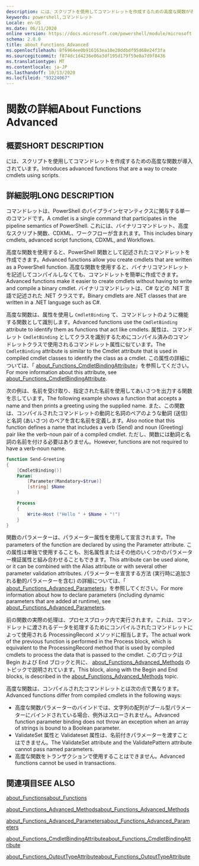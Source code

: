 ```yaml
---
description: には、スクリプトを使用してコマンドレットを作成するための高度な関数が導入されています。
keywords: powershell,コマンドレット
Locale: en-US
ms.date: 06/11/2020
online version: https://docs.microsoft.com/powershell/module/microsoft.powershell.core/about/about_functions_advanced?view=powershell-7.1&WT.mc_id=ps-gethelp
schema: 2.0.0
title: about_Functions_Advanced
ms.openlocfilehash: 8f6964ee0b916163ea18e20ddbdf95d68e24f3fa
ms.sourcegitcommit: f874dc1d4236e06a3df195d179f59e0a7d9f8436
ms.translationtype: MT
ms.contentlocale: ja-JP
ms.lasthandoff: 10/13/2020
ms.locfileid: "93224067"
---
```

# <a name="about-functions-advanced"></a><span data-ttu-id="66243-104">関数の詳細</span><span class="sxs-lookup"><span data-stu-id="66243-104">About Functions Advanced</span></span>

## <a name="short-description"></a><span data-ttu-id="66243-105">概要</span><span class="sxs-lookup"><span data-stu-id="66243-105">SHORT DESCRIPTION</span></span>
<span data-ttu-id="66243-106">には、スクリプトを使用してコマンドレットを作成するための高度な関数が導入されています。</span><span class="sxs-lookup"><span data-stu-id="66243-106">Introduces advanced functions that are a way to create cmdlets using scripts.</span></span>

## <a name="long-description"></a><span data-ttu-id="66243-107">詳細説明</span><span class="sxs-lookup"><span data-stu-id="66243-107">LONG DESCRIPTION</span></span>

<span data-ttu-id="66243-108">コマンドレットは、PowerShell のパイプラインセマンティクスに関与する単一のコマンドです。</span><span class="sxs-lookup"><span data-stu-id="66243-108">A cmdlet is a single command that participates in the pipeline semantics of PowerShell.</span></span> <span data-ttu-id="66243-109">これには、バイナリコマンドレット、高度なスクリプト関数、CDXML、ワークフローが含まれます。</span><span class="sxs-lookup"><span data-stu-id="66243-109">This includes binary cmdlets, advanced script functions, CDXML, and Workflows.</span></span>

<span data-ttu-id="66243-110">高度な関数を使用すると、PowerShell 関数として記述されたコマンドレットを作成できます。</span><span class="sxs-lookup"><span data-stu-id="66243-110">Advanced functions allow you create cmdlets that are written as a PowerShell function.</span></span> <span data-ttu-id="66243-111">高度な関数を使用すると、バイナリコマンドレットを記述してコンパイルしなくても、コマンドレットを簡単に作成できます。</span><span class="sxs-lookup"><span data-stu-id="66243-111">Advanced functions make it easier to create cmdlets without having to write and compile a binary cmdlet.</span></span> <span data-ttu-id="66243-112">バイナリコマンドレットは、C# などの .NET 言語で記述された .NET クラスです。</span><span class="sxs-lookup"><span data-stu-id="66243-112">Binary cmdlets are .NET classes that are written in a .NET language such as C#.</span></span>

<span data-ttu-id="66243-113">高度な関数は、属性を使用し `CmdletBinding` て、コマンドレットのように機能する関数として識別します。</span><span class="sxs-lookup"><span data-stu-id="66243-113">Advanced functions use the `CmdletBinding` attribute to identify them as functions that act like cmdlets.</span></span> <span data-ttu-id="66243-114">属性は、コマンドレット `CmdletBinding` としてクラスを識別するためにコンパイル済みのコマンドレットクラスで使用されるコマンドレット属性に似ています。</span><span class="sxs-lookup"><span data-stu-id="66243-114">The `CmdletBinding` attribute is similar to the Cmdlet attribute that is used in compiled cmdlet classes to identify the class as a cmdlet.</span></span> <span data-ttu-id="66243-115">この属性の詳細については、「 [about_Functions_CmdletBindingAttribute](about_Functions_CmdletBindingAttribute.md)」を参照してください。</span><span class="sxs-lookup"><span data-stu-id="66243-115">For more information about this attribute, see [about_Functions_CmdletBindingAttribute](about_Functions_CmdletBindingAttribute.md).</span></span>

<span data-ttu-id="66243-116">次の例は、名前を受け取り、指定された名前を使用してあいさつを出力する関数を示しています。</span><span class="sxs-lookup"><span data-stu-id="66243-116">The following example shows a function that accepts a name and then prints a greeting using the supplied name.</span></span> <span data-ttu-id="66243-117">また、この関数は、コンパイルされたコマンドレットの動詞と名詞のペアのような動詞 (送信) と名詞 (あいさつ) のペアを含む名前を定義します。</span><span class="sxs-lookup"><span data-stu-id="66243-117">Also notice that this function defines a name that includes a verb (Send) and noun (Greeting) pair like the verb-noun pair of a compiled cmdlet.</span></span> <span data-ttu-id="66243-118">ただし、関数には動詞と名詞の名前を付ける必要はありません。</span><span class="sxs-lookup"><span data-stu-id="66243-118">However, functions are not required to have a verb-noun name.</span></span>

```powershell
function Send-Greeting
{
    [CmdletBinding()]
    Param(
        [Parameter(Mandatory=$true)]
        [string] $Name
    )

    Process
    {
        Write-Host ("Hello " + $Name + "!")
    }
}
```

<span data-ttu-id="66243-119">関数のパラメーターは、パラメーター属性を使用して宣言されます。</span><span class="sxs-lookup"><span data-stu-id="66243-119">The parameters of the function are declared by using the Parameter attribute.</span></span>
<span data-ttu-id="66243-120">この属性は単独で使用することも、別名属性またはその他のいくつかのパラメーター検証属性と組み合わせることもできます。</span><span class="sxs-lookup"><span data-stu-id="66243-120">This attribute can be used alone, or it can be combined with the Alias attribute or with several other parameter validation attributes.</span></span> <span data-ttu-id="66243-121">パラメーターを宣言する方法 (実行時に追加される動的パラメーターを含む) の詳細については、「 [about_Functions_Advanced_Parameters](about_Functions_Advanced_Parameters.md)」を参照してください。</span><span class="sxs-lookup"><span data-stu-id="66243-121">For more information about how to declare parameters (including dynamic parameters that are added at runtime), see [about_Functions_Advanced_Parameters](about_Functions_Advanced_Parameters.md).</span></span>

<span data-ttu-id="66243-122">前の関数の実際の処理は、プロセスブロック内で実行されます。これは、コマンドレットに渡されるデータを処理するためにコンパイルされたコマンドレットによって使用される ProcessingRecord メソッドに相当します。</span><span class="sxs-lookup"><span data-stu-id="66243-122">The actual work of the previous function is performed in the Process block, which is equivalent to the ProcessingRecord method that is used by compiled cmdlets to process the data that is passed to the cmdlet.</span></span> <span data-ttu-id="66243-123">このブロックは Begin および End ブロックと共に、 [about_Functions_Advanced_Methods](about_Functions_Advanced_Methods.md) のトピックで説明されています。</span><span class="sxs-lookup"><span data-stu-id="66243-123">This block, along with the Begin and End blocks, is described in the [about_Functions_Advanced_Methods](about_Functions_Advanced_Methods.md) topic.</span></span>

<span data-ttu-id="66243-124">高度な関数は、コンパイルされたコマンドレットとは次の点で異なります。</span><span class="sxs-lookup"><span data-stu-id="66243-124">Advanced functions differ from compiled cmdlets in the following ways:</span></span>

- <span data-ttu-id="66243-125">高度な関数パラメーターのバインドでは、文字列の配列がブール型パラメーターにバインドされている場合、例外はスローされません。</span><span class="sxs-lookup"><span data-stu-id="66243-125">Advanced function parameter binding does not throw an exception when an array of strings is bound to a Boolean parameter.</span></span>
- <span data-ttu-id="66243-126">ValidateSet 属性と Validateset 属性は、名前付きパラメーターを渡すことはできません。</span><span class="sxs-lookup"><span data-stu-id="66243-126">The ValidateSet attribute and the ValidatePattern attribute cannot pass named parameters.</span></span>
- <span data-ttu-id="66243-127">高度な関数をトランザクションで使用することはできません。</span><span class="sxs-lookup"><span data-stu-id="66243-127">Advanced functions cannot be used in transactions.</span></span>

## <a name="see-also"></a><span data-ttu-id="66243-128">関連項目</span><span class="sxs-lookup"><span data-stu-id="66243-128">SEE ALSO</span></span>

[<span data-ttu-id="66243-129">about_Functions</span><span class="sxs-lookup"><span data-stu-id="66243-129">about_Functions</span></span>](about_Functions.md)

[<span data-ttu-id="66243-130">about_Functions_Advanced_Methods</span><span class="sxs-lookup"><span data-stu-id="66243-130">about_Functions_Advanced_Methods</span></span>](about_Functions_Advanced_Methods.md)

[<span data-ttu-id="66243-131">about_Functions_Advanced_Parameters</span><span class="sxs-lookup"><span data-stu-id="66243-131">about_Functions_Advanced_Parameters</span></span>](about_Functions_Advanced_Parameters.md)

[<span data-ttu-id="66243-132">about_Functions_CmdletBindingAttribute</span><span class="sxs-lookup"><span data-stu-id="66243-132">about_Functions_CmdletBindingAttribute</span></span>](about_Functions_CmdletBindingAttribute.md)

[<span data-ttu-id="66243-133">about_Functions_OutputTypeAttribute</span><span class="sxs-lookup"><span data-stu-id="66243-133">about_Functions_OutputTypeAttribute</span></span>](about_Functions_OutputTypeAttribute.md)
